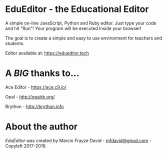 # EduEditor - the Educational Editor

A simple on-line JavaScript, Python and Ruby editor. Just type your code and hit "Run"! Your program will be executed inside your browser!

The goal is to create a simple and easy to use environment for teachers and students.

Editor available at: https://edueditor.tech

# A _BIG_ thanks to...

Ace Editor - https://ace.c9.io/

Opal - http://opalrb.org/

Brython - http://brython.info

# About the author

*EduEditor* was created by Marcio Frayze David - mfdavid@gmail.com - Copyleft 2017-2019.
